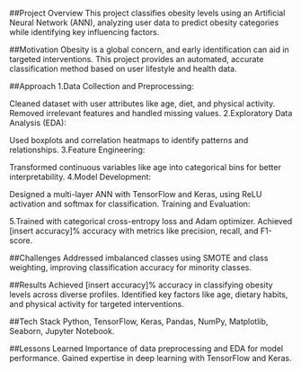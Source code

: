 ##Project Overview
This project classifies obesity levels using an Artificial Neural Network (ANN), analyzing user data to predict obesity categories while identifying key influencing factors.

##Motivation
Obesity is a global concern, and early identification can aid in targeted interventions. This project provides an automated, accurate classification method based on user lifestyle and health data.

##Approach
1.Data Collection and Preprocessing:

Cleaned dataset with user attributes like age, diet, and physical activity.
Removed irrelevant features and handled missing values.
2.Exploratory Data Analysis (EDA):

Used boxplots and correlation heatmaps to identify patterns and relationships.
3.Feature Engineering:

Transformed continuous variables like age into categorical bins for better interpretability.
4.Model Development:

Designed a multi-layer ANN with TensorFlow and Keras, using ReLU activation and softmax for classification.
Training and Evaluation:

5.Trained with categorical cross-entropy loss and Adam optimizer.
Achieved [insert accuracy]% accuracy with metrics like precision, recall, and F1-score.

##Challenges
Addressed imbalanced classes using SMOTE and class weighting, improving classification accuracy for minority classes.

##Results
Achieved [insert accuracy]% accuracy in classifying obesity levels across diverse profiles.
Identified key factors like age, dietary habits, and physical activity for targeted interventions.

##Tech Stack
Python, TensorFlow, Keras, Pandas, NumPy, Matplotlib, Seaborn, Jupyter Notebook.

##Lessons Learned
Importance of data preprocessing and EDA for model performance.
Gained expertise in deep learning with TensorFlow and Keras.
